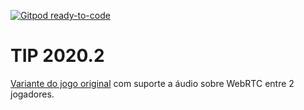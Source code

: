 [![Gitpod ready-to-code](https://img.shields.io/badge/Gitpod-ready--to--code-blue?logo=gitpod)](https://gitpod.io/#https://github.com/boidacarapreta/arc20202/tree/tip)

# TIP 2020.2

[Variante do jogo original](https://github.com/boidacarapreta/arc20202/tree/main) com suporte a áudio sobre WebRTC entre 2 jogadores.
